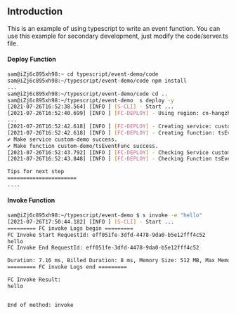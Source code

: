 ## Introduction

This is an example of using typescript to write an event function. You can use this example for secondary development, just modify the code/server.ts file.

#### Deploy Function

```bash
sam@iZj6c895xh98:~ cd typescript/event-demo/code
sam@iZj6c895xh98:~/typescript/event-demo/code npm install
...
sam@iZj6c895xh98:~/typescript/event-demo/code cd ..
sam@iZj6c895xh98:~/typescript/event-demo  s deploy -y
[2021-07-26T16:52:38.564] [INFO ] [S-CLI] - Start ...
[2021-07-26T16:52:40.699] [INFO ] [FC-DEPLOY] - Using region: cn-hangzhou
...
[2021-07-26T16:52:42.618] [INFO ] [FC-DEPLOY] - Creating service: custom-demo
[2021-07-26T16:52:42.618] [INFO ] [FC-DEPLOY] - Creating function: tsEventFunc
✔ Make service custom-demo success.
✔ Make function custom-demo/tsEventFunc success.
[2021-07-26T16:52:43.792] [INFO ] [FC-DEPLOY] - Checking Service custom-demo exists
[2021-07-26T16:52:43.848] [INFO ] [FC-DEPLOY] - Checking Function tsEventFunc exists

Tips for next step
======================
....
```

#### Invoke Function

```bash
sam@iZj6c895xh98:~/typescript/event-demo $ s invoke -e "hello"
[2021-07-26T17:50:44.182] [INFO ] [S-CLI] - Start ...
========= FC invoke Logs begin =========
FC Invoke Start RequestId: eff051fe-3dfd-4478-9da0-b5e12fff4c52
hello
FC Invoke End RequestId: eff051fe-3dfd-4478-9da0-b5e12fff4c52

Duration: 7.16 ms, Billed Duration: 8 ms, Memory Size: 512 MB, Max Memory Used: 140.65 MB
========= FC invoke Logs end =========

FC Invoke Result:
hello


End of method: invoke
```
